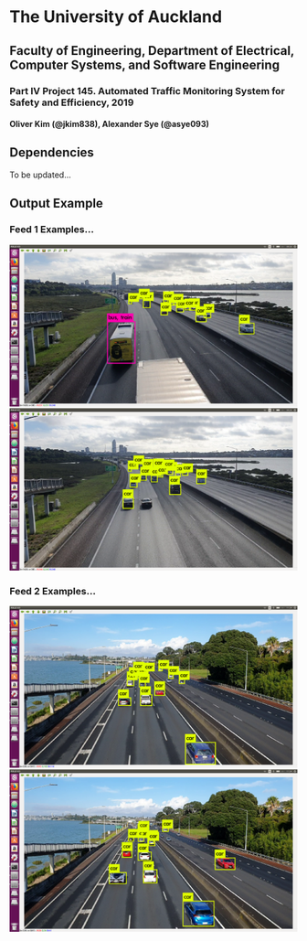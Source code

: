 # The University of Auckland 
## Faculty of Engineering, Department of Electrical, Computer Systems, and Software Engineering
### Part IV Project 145. Automated Traffic Monitoring System for Safety and Efficiency, 2019
#### Oliver Kim (@jkim838), Alexander Sye (@asye093)

## Dependencies

To be updated...

## Output Example
### Feed 1 Examples...
![detection1a-030](https://github.com/jkim838/145P4P2019/blob/master/Screenshot/Feed%201%20Normal/Screenshot%20from%202019-07-04%2000-26-28.png "Feed 1 Detection Example A, with threshold value 0.3")
![detection1b-030](https://github.com/jkim838/145P4P2019/blob/master/Screenshot/Feed%201%20Normal/Screenshot%20from%202019-07-04%2000-26-38.png "Feed 1 Detection Example B, with threshold value 0.3")

### Feed 2 Examples...
![detection2a-030](https://github.com/jkim838/145P4P2019/blob/master/Screenshot/Feed%202%20Normal/Screenshot%20from%202019-07-02%2011-34-50.png "Feed 2 Detection Example A, with threshold value 0.3")
![detection2b-030](https://github.com/jkim838/145P4P2019/blob/master/Screenshot/Feed%202%20Normal/Screenshot%20from%202019-07-02%2011-34-59.png "Feed 2 Detection Example B, with threshold value 0.3")



